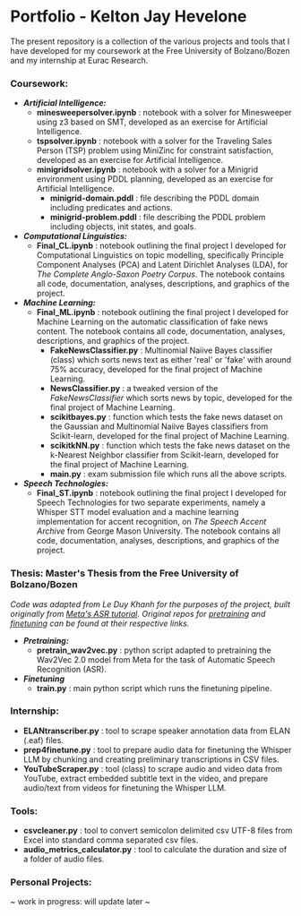 # Portfolio - Kelton Jay Hevelone
The present repository is a collection of the various projects and tools that I have developed for my coursework at the Free University of Bolzano/Bozen and my internship at Eurac Research.

### Coursework:
* ***Artificial Intelligence:***
  * **minesweepersolver.ipynb** : notebook with a solver for Minesweeper using z3 based on SMT, developed as an exercise for Artificial Intelligence.
  * **tspsolver.ipynb** : notebook with a solver for the Traveling Sales Person (TSP) problem using MiniZinc for constraint satisfaction, developed as an exercise for Artificial Intelligence.
  * **minigridsolver.ipynb** : notebook with a solver for a Minigrid environment using PDDL planning, developed as an exercise for Artificial Intelligence.
    * **minigrid-domain.pddl** : file describing the PDDL domain including predicates and actions.
    * **minigrid-problem.pddl** : file describing the PDDL problem including objects, init states, and goals.
* ***Computational Linguistics:***
  *  **Final_CL.ipynb** : notebook outlining the final project I developed for Computational Linguistics on topic modelling, specifically Principle Component Analyses (PCA) and Latent Dirichlet Analyses (LDA), for *The Complete Anglo-Saxon Poetry Corpus*. The notebook contains all code, documentation, analyses, descriptions, and graphics of the project.
* ***Machine Learning:***
  * **Final_ML.ipynb** : notebook outlining the final project I developed for Machine Learning on the automatic classification of fake news content. The notebook contains all code, documentation, analyses, descriptions, and graphics of the project.
    * **FakeNewsClassifier.py** : Multinomial Naiive Bayes classifier (class) which sorts news text as either 'real' or 'fake' with around 75% accuracy, developed for the final project of Machine Learning.
    *  **NewsClassifier.py** : a tweaked version of the *FakeNewsClassifier* which sorts news by topic, developed for the final project of Machine Learning.
    *  **scikitbayes.py** : function which tests the fake news dataset on the Gaussian and Multinomial Naiive Bayes classifiers from Scikit-learn, developed for the final project of Machine Learning.
    *  **scikitkNN.py** : function which tests the fake news dataset on the k-Nearest Neighbor classifier from Scikit-learn, developed for the final project of Machine Learning.
    *  **main.py** : exam submission file which runs all the above scripts.
* ***Speech Technologies:***
  *  **Final_ST.ipynb** : notebook outlining the final project I developed for Speech Technologies for two separate experiments, namely a Whisper STT model evaluation and a machine learning implementation for accent recognition, on *The Speech Accent Archive* from George Mason University. The notebook contains all code, documentation, analyses, descriptions, and graphics of the project.

### Thesis: Master's Thesis from the Free University of Bolzano/Bozen
*Code was adapted from Le Duy Khanh for the purposes of the project, built originally from [Meta's ASR tutorial](https://huggingface.co/blog/fine-tune-wav2vec2-english). Original repos for [pretraining](https://github.com/khanld/Wav2vec2-Pretraining?tab=readme-ov-file) and [finetuning](https://ithub.com/khanld/ASR-Wav2vec-Finetune) can be found at their respective links.*
* ***Pretraining:***
  * **pretrain_wav2vec.py** : python script adapted to pretraining the Wav2Vec 2.0 model from Meta for the task of Automatic Speech Recognition (ASR). 
* ***Finetuning***
  *  **train.py** : main python script which runs the finetuning pipeline. 

### Internship:
* **ELANtranscriber.py** : tool to scrape speaker annotation data from ELAN (.eaf) files.
* **prep4finetune.py** : tool to prepare audio data for finetuning the Whisper LLM by chunking and creating preliminary transcriptions in CSV files.
* **YouTubeScraper.py** : tool (class) to scrape audio and video data from YouTube, extract embedded subtitle text in the video, and prepare audio/text from videos for finetuning the Whisper LLM.

### Tools:
* **csvcleaner.py** : tool to convert semicolon delimited csv UTF-8 files from Excel into standard comma separated csv files.
* **audio_metrics_calculator.py** : tool to calculate the duration and size of a folder of audio files.

### Personal Projects:
~ work in progress: will update later ~
